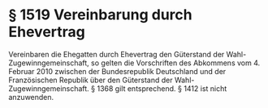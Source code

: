 # § 1519 Vereinbarung durch Ehevertrag
Vereinbaren die Ehegatten durch Ehevertrag den Güterstand der Wahl-Zugewinngemeinschaft, so gelten die Vorschriften des Abkommens vom 4. Februar 2010 zwischen der Bundesrepublik Deutschland und der Französischen Republik über den Güterstand der Wahl-Zugewinngemeinschaft. § 1368 gilt entsprechend. § 1412 ist nicht anzuwenden.